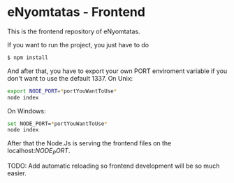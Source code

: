 # eNyomtatas - Frontend

This is the frontend repository of eNyomtatas. 

If you want to run the project, you just have to do 
```sh
$ npm install
```
And after that, you have to export your own PORT enviroment variable if you don't want to use the default 1337.
On Unix:
```sh
export NODE_PORT=*portYouWantToUse*
node index
```
On Windows:
```sh
set NODE_PORT=*portYouWantToUse*
node index
```
After that the Node.Js is serving the frontend files on the localhost:$NODE_PORT$.

TODO: Add automatic reloading so frontend development will be so much easier.
